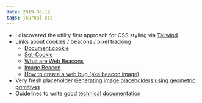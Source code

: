 ```yaml
---
date: 2019-06-12
tags: journal css
---
```


* I discovered the utility first approach for CSS styling via [Tailwind](https://tailwindcss.com/)
* Links about cookies / beacons / pixel tracking 
  * [Document.cookie](https://developer.mozilla.org/en-US/docs/Web/API/Document/cookie)
  * [Set-Cookie](https://developer.mozilla.org/en-US/docs/Web/HTTP/Headers/Set-Cookie)
  * [What are Web Beacons](http://www.allaboutcookies.org/faqs/beacons.html)
  * [Image Beacon](https://keen.io/docs/streams/image-beacon/)
  * [How to create a web bug (aka beacon image)](https://www.simonewebdesign.it/how-to-create-web-bug-aka-beacon-image/)
* Very fresh placeholder [Generating image placeholders using geometric primitives](https://decentium.org/almstdigital/generating-ge)
* Guidelines to write good [technical documentation](https://github.com/kylelobo/The-Documentation-Compendium) 